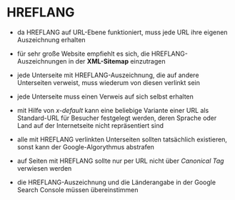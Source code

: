 # HREFLANG


- da HREFLANG auf URL-Ebene funktioniert, muss jede URL ihre eigenen Auszeichnung erhalten

- für sehr große Website empfiehlt es sich, die HREFLANG-Auszeichnungen in der **XML-Sitemap** einzutragen

- jede Unterseite mit HREFLANG-Auszeichnung, die auf andere Unterseiten verweist, muss wiederum von diesen verlinkt sein

- jede Unterseite muss einen Verweis auf sich selbst erhalten

- mit Hilfe von *x-default* kann eine beliebige Variante einer URL als Standard-URL für Besucher festgelegt werden, deren Sprache oder Land auf der Internetseite nicht repräsentiert sind

- alle mit HREFLANG verlinkten Unterseiten sollten tatsächlich existieren, sonst kann der Google-Algorythmus abstrafen

- auf Seiten mit HREFLANG sollte nur per URL nicht über *Canonical Tag* verwiesen werden

- die HREFLANG-Auszeichnung und die Länderangabe in der Google Search Console müssen übereinstimmen
